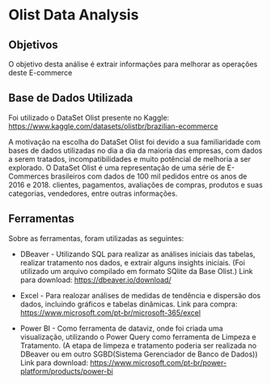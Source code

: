#  Olist Data Analysis

## Objetivos
O objetivo desta análise é extrair informações para melhorar as operações deste E-commerce

## Base de Dados Utilizada
Foi utilizado o DataSet Olist presente no Kaggle:
https://www.kaggle.com/datasets/olistbr/brazilian-ecommerce

A motivação na escolha do DataSet Olist foi devido a sua familiaridade com bases de dados utilizadas no dia a dia da maioria das empresas, com dados a serem tratados, incompatibilidades e muito potêncial de melhoria a ser explorado. O DataSet Olist é uma representação de uma série de E-Commerces brasileiros com dados de 100 mil pedidos entre os anos de 2016 e 2018.
clientes, pagamentos, avaliações de compras, produtos e suas categorias, vendedores, entre outras informações.

## Ferramentas
Sobre as ferramentas, foram utilizadas as seguintes:

* DBeaver - Utilizando SQL para realizar as análises iniciais das tabelas, realizar tratamento nos dados, e extrair alguns insights iniciais.
(Foi utilizado um arquivo compilado em formato SQlite da Base Olist.)
    Link para download: https://dbeaver.io/download/

* Excel - Para realozar análises de medidas de tendência e dispersão dos dados, incluindo gráficos e tabelas dinâmicas.
    Link para compra: https://www.microsoft.com/pt-br/microsoft-365/excel

* Power BI - Como ferramenta de dataviz, onde foi criada uma visualização, utilizando o Power Query como ferramenta de Limpeza e Tratamento.
(A etapa de limpeza e tratamento poderia ser realizada no DBeaver ou em outro SGBD(Sistema Gerenciador de Banco de Dados))
    Link para download: https://www.microsoft.com/pt-br/power-platform/products/power-bi